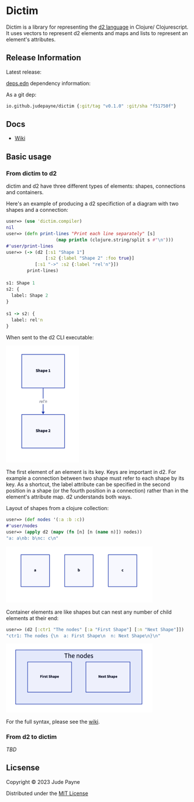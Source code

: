 # Dictim

Dictim is a library for representing the [d2 language](https://github.com/terrastruct/d2) in Clojure/ Clojurescript. It uses vectors to represent d2 elements and maps and lists to represent an element's attributes.

## Release Information

Latest release:

[deps.edn](https://clojure.org/reference/deps_and_cli) dependency information:

As a git dep:

```clojure
io.github.judepayne/dictim {:git/tag "v0.1.0" :git/sha "f51750f"}
``` 


## Docs

* [Wiki](https://github.com/judepayne/dictim/wiki)


## Basic usage

### From dictim to d2

dictim and d2 have three different types of elements: shapes, connections and containers.

Here's an example of producing a d2 specifiction of a diagram with two shapes and a connection:

```clojure
user=> (use 'dictim.compiler)
nil
user=> (defn print-lines "Print each line separately" [s]
                   (map println (clojure.string/split s #"\n")))
#'user/print-lines
user=> (-> (d2 [:s1 "Shape 1"]
               [:s2 {:label "Shape 2" :foo true}]
	       [:s1 "->" :s2 {:label "rel'n"}])
	    print-lines)
	    
s1: Shape 1
s2: {
  label: Shape 2
}

s1 -> s2: {
  label: rel'n
}
```

When sent to the d2 CLI executable:

<img src="img/ex1.png" width="200">

The first element of an element is its key. Keys are important in d2. For example a connection between two shape must refer to each shape by its key.
As a shortcut, the label attribute can be specified in the second position in a shape (or the fourth position in a connection) rather than in the element's attribute map. d2 understands both ways.

Layout of shapes from a clojure collection:

```clojure
user=> (def nodes '(:a :b :c))
#'user/nodes
user=> (apply d2 (mapv (fn [n] [n (name n)]) nodes))
"a: a\nb: b\nc: c\n"
```

<img src="img/ex2.png" width="400">


Container elements are like shapes but can nest any number of child elements at their end:

```clojure
user=> (d2 [:ctr1 "The nodes" [:a "First Shape"] [:n "Next Shape"]])
"ctr1: The nodes {\n  a: First Shape\n  n: Next Shape\n}\n"
```

<img src="img/ex3.png" width="400">


For the full syntax, please see the [wiki](https://github.com/judepayne/dictim/wiki).


### From d2 to dictim


*TBD*


## Licsense

Copyright © 2023 Jude Payne

Distributed under the [MIT License](http://opensource.org/licenses/MIT)
